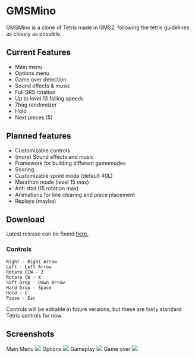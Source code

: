 # GMSMino
GMSMino is a clone of Tetris made in GMS2, following the tetris guidelines as closely as possible.

## Current Features
* Main menu
* Options menu
* Game over detection
* Sound effects & music
* Full SRS rotation
* Up to level 13 falling speeds
* 7bag randomizer
* Hold
* Next pieces (5)

## Planned features
* Customizable controls
* (more) Sound effects and music
* Framework for building different gamemodes
* Scoring
* Customizable sprint mode (default 40L)
* Marathon mode (level 15 max)
* Anti stall (15 rotation max)
* Animations for line clearing and piece placement
* Replays (maybe)

## Download
Latest release can be found [here.](https://github.com/LiteUnder/GMSMino/releases/latest)

### Controls
```
Right - Right Arrow
Left - Left Arrow
Rotate CCW - Z
Rotate CW - X
Soft Drop - Down Arrow
Hard Drop - Space
Hold - C
Pause - Esc
```

Controls will be editable in future versions, but these are fairly standard Tetris controls for now.


## Screenshots
Main Menu
![](https://i.imgur.com/KR9Tb0y.png)
Options
![](https://i.imgur.com/Jsu88aI.png)
Gameplay
![](https://i.imgur.com/rbtSTTJ.png)
Game over
![](https://i.imgur.com/w3bAx3F.png)
